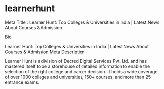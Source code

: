 # learnerhunt
Meta Title : Learner Hunt: Top Colleges &amp; Universities in India | Latest News About Courses &amp; Admission

Bio

 Learner Hunt: Top Colleges & Universities in India | Latest News About Courses & Admission
Meta Description


Learner Hunt is a division of Decred Digital Services Pvt. Ltd. and has mastered itself to be a storehouse of detailed information to enable the selection of the right college and career decision. It holds a wide coverage of over 1000 colleges and universities, 150+ courses, and more than 25 entrance exams.
